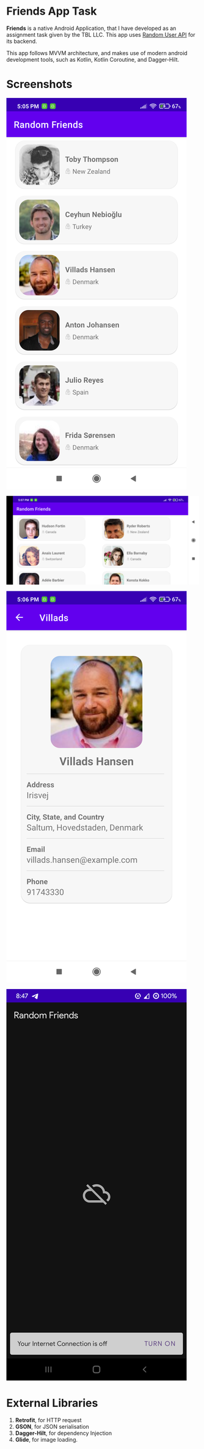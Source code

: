 # Friends App Task

**Friends** is a native Android Application, that I have developed as an assignment task given by
the TBL LLC. This app uses [Random User API](https://randomuser.me/) for its backend.

This app follows MVVM architecture, and makes use of modern android development tools, such as
Kotlin, Kotlin Coroutine, and Dagger-Hilt.

# Screenshots

![landing page in portrait mode](github_assets/landing_page.png "Landing Page in Portrait")

![landing page in landscape mode](github_assets/landing_page_landscape.png "Landing Page in Landscape")

![details page in portrait mode](github_assets/details_page.png "Details Page in Portrait")

![no_internet page in portrait mode](github_assets/no_internet_page.png "No Internet page in Portrait")

# External Libraries

1. **Retrofit**, for HTTP request
2. **GSON**, for JSON serialisation
3. **Dagger-Hilt**, for dependency Injection
4. **Glide**, for image loading.
